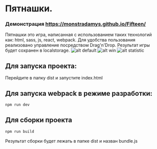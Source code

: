 # Пятнашки. 
### Демонстрация https://monstradamys.github.io/Fifteen/
Пятнашки это игра, написанная с использованием таких технологий как: html, sass, js, react, webpack.
Для удобства пользования реализовано управление посредством Drag'n'Drop.
Результат игры будет сохранен в localstorage.
![alt default](https://pp.userapi.com/c850232/v850232497/4996d/gYOI1iCXlns.jpg)
![alt win](https://pp.userapi.com/c850232/v850232497/49946/cjo4Aio8dpM.jpg)
![alt statistic](https://pp.userapi.com/c850232/v850232497/4994f/ihP35ialwC8.jpg)
## Для запуска проекта:
Перейдите в папку dist и запустите index.html
## Для запуска webpack в режиме разработки:
```js
npm run dev
```
## Для сборки проекта
```js
npm run build
```
Результат сборки будет лежать в папке dist и назван bundle.js
